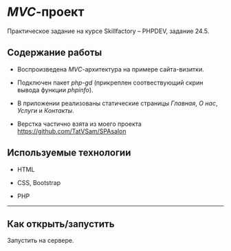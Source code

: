 # *MVC*-проект
Практическое задание на курсе Skillfactory &ndash; PHPDEV, задание 24.5.

## Содержание работы

* Воспроизведена *MVC*-архитектура на примере сайта-визитки.

* Подключен пакет *php-gd* (прикреплен соотвествующий скрин вывода функции *phpinfo*).

* В приложении реализованы статические страницы *Главная*, *О нас*, *Услуги* и *Контакты*.

* Верстка частично взята из моего проекта https://github.com/TatVSam/SPAsalon

## Используемые технологии

* HTML

* CSS, Bootstrap

* PHP

---
## Как открыть/запустить

Запустить на сервере.